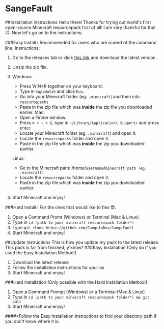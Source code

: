 # SangeFault

##Installation Instructions
Hello there! Thanks for trying out world's first open-source Minecraft resourcepack first of all! I am very thankful for that :D.
Now let's go on to the instructions:

###Easy Install
ℹ️ Recommended for users who are scared of the command line.
Instructions:
1. Go to the releases tab or click [this link](https://github.com/SangeloDev/SangeFault/releases) and download the latest version.
2. Unzip the zip file.
3. Windows:
    - Press WIN+R together on your keyboard.
    - Type in `%appdata%` and click `Run`.
    - Go into your Minecraft folder (eg. `.minecraft`) and then into `resourcepacks`
    - Paste in the zip file which was **inside** the zip file you downloaded earlier.
   Mac:
    - Open a Finder window.
    - Press `⌘ + ⇧ + G`, type in `~/Library/Application\ Support/` and press enter.
    - Locate your Minecraft folder (eg. `.minecraft`) and open it.
    - Locate the `resourcepacks` folder and open it.
    - Paste in the zip file which was **inside** the zip you downloaded earilier.
    
   Linux:
    - Go to the Minecraft path: /home/`username`/`minecraft path (eg. .minecraft)`
    - Locate the `resourcepacks` folder and open it.
    - Paste in the zip file which was **inside** the zip you downloaded earilier.
4. Start Minecraft and enjoy!
    
###Hard Install
ℹ️ For the ones that would like to flex 😎.
1. Open a Command Promt (Windows) or Terminal (Mac & Linux).
2. Type in `cd [path to your minecraft resourcepack folder*]`
3. Type `git clone https://github.com/SangeloDev/SangeFault`
4. Start Minecraft and enjoy!

##Update Instructions
This is how you update my pack to the latest release. This pack is far from finished, y'know?
###Easy Installation (Only do if you used the Easy Installation Method!)
1. Download the latest release
2. Follow the installation instructions for your os.
3. Start Minecraft and enjoy!

###Hard Installation (Only possible with the Hard Installation Method!)
1. Open a Command Prompt (Windows) or a Terminal (Mac & Linux)
2. Type in `cd [path to your minecraft resourcepack folder*] && git pull`
3. Start Minecraft and enjoy!

####*Follow the Easy Installation Instructions to find your directory path if you don't know where it is.
